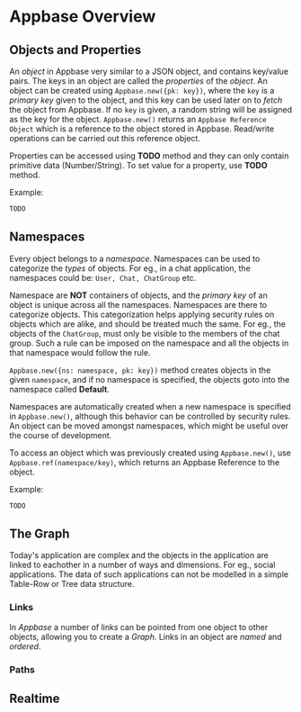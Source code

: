 # Appbase Overview

## Objects and Properties

An _object_ in Appbase very similar to a JSON object, and contains key/value pairs. The keys in an object are called the _properties_ of the _object_. An object can be created using `Appbase.new({pk: key})`, where the `key` is a _primary key_ given to the object, and this key can be used later on to _fetch_ the object from Appbase. If no `key` is given, a random string will be assigned as the key for the object. `Appbase.new()` returns an `Appbase Reference Object` which is a reference to the object stored in Appbase. Read/write operations can be carried out this reference object.

Properties can be accessed using __TODO__ method and they can only contain primitive data (Number/String). To set value for a property, use __TODO__ method.

Example:
```javascript
TODO
```

## Namespaces

Every object belongs to a _namespace_. Namespaces can be used to categorize the _types_ of objects. For eg., in a chat application, the namespaces could be: `User, Chat, ChatGroup` etc. 

Namespace are __NOT__ containers of objects, and the _primary key_ of an object is unique across all the namespaces. Namespaces are there to categorize objects. This categorization helps applying security rules on objects which are alike, and should be treated much the same. For eg., the objects of the `ChatGroup`, must only be visible to the members of the chat group. Such a rule can be imposed on the namespace and all the objects in that namespace would follow the rule. 

`Appbase.new({ns: namespace, pk: key})` method creates objects in the given `namespace`, and if no namespace is specified, the objects goto into the namespace called __Default__. 

Namespaces are automatically created when a new namespace is specified in `Appbase.new()`, although this behavior can be controlled by security rules. An object can be moved amongst namespaces, which might be useful over the course of development. 

To access an object which was previously created using `Appbase.new()`, use `Appbase.ref(namespace/key)`, which returns an Appbase Reference to the object.

Example:
```javascript
TODO
```

## The Graph

Today's application are complex and the objects in the application are linked to eachother in a number of ways and dimensions. For eg., social applications. The data of such applications can not be modelled in a simple Table-Row or Tree data structure.

### Links

In _Appbase_ a number of links can be pointed from one object to other objects, allowing you to create a _Graph_. Links in an object are _named_ and _ordered_. 

### Paths

## Realtime





